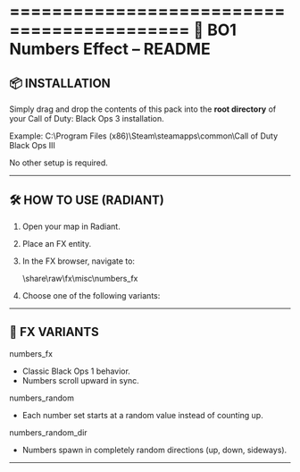 ===========================================
🧠 BO1 Numbers Effect – README
===========================================

📦 INSTALLATION
-------------------------------------------
Simply drag and drop the contents of this pack into the **root directory** of your
Call of Duty: Black Ops 3 installation.

Example:
C:\Program Files (x86)\Steam\steamapps\common\Call of Duty Black Ops III

No other setup is required.

-------------------------------------------

🛠️ HOW TO USE (RADIANT)
-------------------------------------------
1. Open your map in Radiant.
2. Place an FX entity.
3. In the FX browser, navigate to:

   \share\raw\fx\misc\numbers_fx

4. Choose one of the following variants:

-------------------------------------------

📁 FX VARIANTS
-------------------------------------------
numbers_fx
- Classic Black Ops 1 behavior.
- Numbers scroll upward in sync.

numbers_random
- Each number set starts at a random value instead of counting up.

numbers_random_dir
- Numbers spawn in completely random directions (up, down, sideways).

-------------------------------------------
